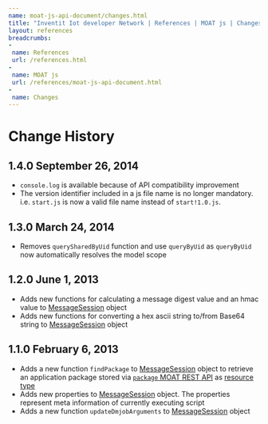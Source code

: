 ```yaml
---
name: moat-js-api-document/changes.html
title: "Inventit Iot developer Network | References | MOAT js | Changes"
layout: references
breadcrumbs:
-
 name: References
 url: /references.html
-
 name: MOAT js
 url: /references/moat-js-api-document.html
-
 name: Changes
---
```

# Change History

## 1.4.0 September 26, 2014

 * `console.log` is available because of API compatibility improvement
 * The version identifier included in a js file name is no longer mandatory. i.e. `start.js` is now a valid file name instead of `start!1.0.js`.

## 1.3.0 March 24, 2014

 * Removes `querySharedByUid` function and use `queryByUid` as `queryByUid` now automatically resolves the model scope

## 1.2.0 June 1, 2013

 * Adds new functions for calculating a message digest value and an hmac value to <a href="moat-js-api-document.html#ClassesMessageSession">MessageSession</a> object
 * Adds new functions for converting a hex ascii string to/from Base64 string to <a href="moat-js-api-document.html#ClassesMessageSession">MessageSession</a> object

## 1.1.0 February 6, 2013

 * Adds a new function <code>findPackage</code> to <a href="/references/moat-js-api-document.html#ClassesMessageSession">MessageSession</a> object to retrieve an application package stored via <a href="/references/moat-rest-api-document.html#package"><code>package</code> MOAT REST API</a> as&nbsp;<a href="/references/moat-js-api-document.html#ClassesModelStub">resource type</a>
 * Adds new properties to <a href="/references/moat-js-api-document.html#ClassesMessageSession">MessageSession</a> object. The properties represent meta information of currently executing script
 * Adds a new function <code>updateDmjobArguments</code> to <a href="/references/moat-js-api-document.html#ClassesMessageSession">MessageSession</a> object